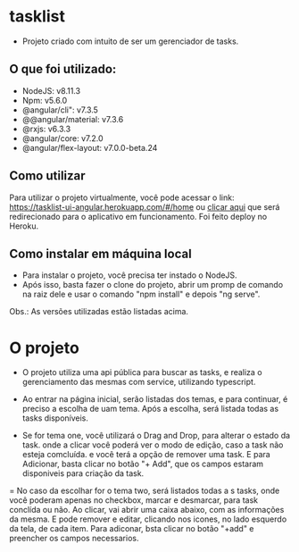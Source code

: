 # tasklist

- Projeto criado com intuito de ser um gerenciador de tasks.

## O que foi utilizado:
- NodeJS: v8.11.3
- Npm: v5.6.0
- @angular/cli": v7.3.5
- @@angular/material: v7.3.6
- @rxjs: v6.3.3
- @angular/core: v7.2.0
- @angular/flex-layout: v7.0.0-beta.24

## Como utilizar
Para utilizar o projeto virtualmente, você pode acessar o link: https://tasklist-ui-angular.herokuapp.com/#/home ou [clicar aqui](https://tasklist-ui-angular.herokuapp.com/#/home) que será redirecionado para o aplicativo em funcionamento. Foi feito deploy no Heroku.

## Como instalar em máquina local
- Para instalar o projeto, você precisa ter instado o NodeJS.
- Após isso, basta fazer o clone do projeto, abrir um promp de comando na raiz dele e usar o comando "npm install" e depois "ng serve".

Obs.: As versões utilizadas estão listadas acima.

# O projeto
- O projeto utiliza uma api pública para buscar as tasks, e realiza o gerenciamento das mesmas com service, utilizando typescript.

- Ao entrar na página inicial, serão listadas dos temas, e para continuar, é preciso a escolha de uam tema. Após a escolha, será listada todas as tasks disponíveis.

- Se for tema one, você utilizará o Drag and Drop, para alterar o estado da  task. onde a clicar você poderá ver o modo de edição, caso a task não esteja comcluída. e você terá a opção de  remover uma task. E para Adicionar, basta  clicar no botão "+ Add", que os campos estaram disponiveis para criação da task.

= No caso da escolhar for o tema two, será listados todas a s tasks, onde você poderam apenas no checkbox, marcar e desmarcar, para  task conclída ou não. Ao clicar, vai abrir uma caixa abaixo, com as informações da mesma. E pode remover e editar, clicando nos icones, no lado esquerdo da tela, de  cada item. Para adiconar, bsta clicar no botão "+add" e preencher os campos necessarios.
